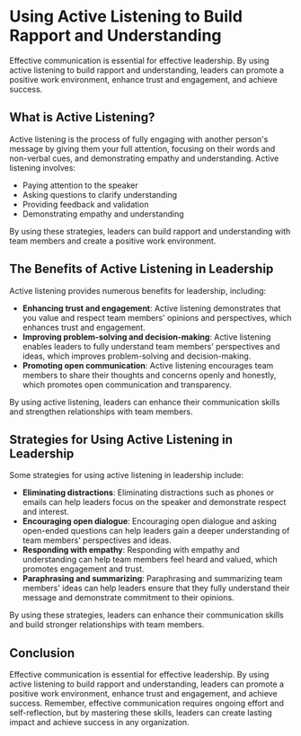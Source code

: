 Using Active Listening to Build Rapport and Understanding
===================================================================================================================

Effective communication is essential for effective leadership. By using active listening to build rapport and understanding, leaders can promote a positive work environment, enhance trust and engagement, and achieve success.

What is Active Listening?
-------------------------

Active listening is the process of fully engaging with another person's message by giving them your full attention, focusing on their words and non-verbal cues, and demonstrating empathy and understanding. Active listening involves:

- Paying attention to the speaker
- Asking questions to clarify understanding
- Providing feedback and validation
- Demonstrating empathy and understanding

By using these strategies, leaders can build rapport and understanding with team members and create a positive work environment.

The Benefits of Active Listening in Leadership
----------------------------------------------

Active listening provides numerous benefits for leadership, including:

- **Enhancing trust and engagement**: Active listening demonstrates that you value and respect team members' opinions and perspectives, which enhances trust and engagement.
- **Improving problem-solving and decision-making**: Active listening enables leaders to fully understand team members' perspectives and ideas, which improves problem-solving and decision-making.
- **Promoting open communication**: Active listening encourages team members to share their thoughts and concerns openly and honestly, which promotes open communication and transparency.

By using active listening, leaders can enhance their communication skills and strengthen relationships with team members.

Strategies for Using Active Listening in Leadership
---------------------------------------------------

Some strategies for using active listening in leadership include:

- **Eliminating distractions**: Eliminating distractions such as phones or emails can help leaders focus on the speaker and demonstrate respect and interest.
- **Encouraging open dialogue**: Encouraging open dialogue and asking open-ended questions can help leaders gain a deeper understanding of team members' perspectives and ideas.
- **Responding with empathy**: Responding with empathy and understanding can help team members feel heard and valued, which promotes engagement and trust.
- **Paraphrasing and summarizing**: Paraphrasing and summarizing team members' ideas can help leaders ensure that they fully understand their message and demonstrate commitment to their opinions.

By using these strategies, leaders can enhance their communication skills and build stronger relationships with team members.

Conclusion
----------

Effective communication is essential for effective leadership. By using active listening to build rapport and understanding, leaders can promote a positive work environment, enhance trust and engagement, and achieve success. Remember, effective communication requires ongoing effort and self-reflection, but by mastering these skills, leaders can create lasting impact and achieve success in any organization.
